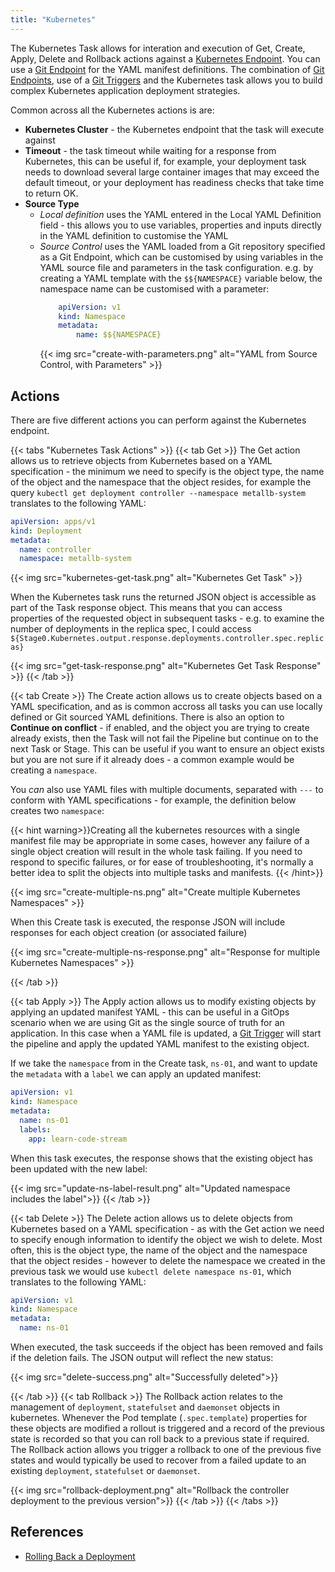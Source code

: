 ```yaml
---
title: "Kubernetes"
---
```


The Kubernetes Task allows for interation and execution of Get, Create, Apply, Delete and Rollback actions against a [Kubernetes Endpoint](/Configure/Endpoints/Kubernetes). You can use a [Git Endpoint](/Configure/Endpoints/Git) for the YAML manifest definitions. The combination of [Git Endpoints](/Configure/Endpoints/Git), use of a [Git Triggers](/Triggers/Git) and the Kubernetes task allows you to build complex Kubernetes application deployment strategies.

Common across all the Kubernetes actions is are:
* **Kubernetes Cluster** - the Kubernetes endpoint that the task will execute against
* **Timeout** - the task timeout while waiting for a response from Kubernetes, this can be useful if, for example, your deployment task needs to download several large container images that may exceed the default timeout, or your deployment has readiness checks that take time to return OK.
* **Source Type**
  * *Local definition* uses the YAML entered in the Local YAML Definition field - this allows you to use variables, properties and inputs directly in the YAML definition to customise the YAML
  * *Source Control* uses the YAML loaded from a Git repository specified as a Git Endpoint, which can be customised by using variables in the YAML source file and parameters in the task configuration. e.g. by creating a YAML template with the `$${NAMESPACE}` variable below, the namespace name can be customised with a parameter:
    ```yaml
        apiVersion: v1
        kind: Namespace
        metadata:
            name: $${NAMESPACE}
    ```
    {{< img src="create-with-parameters.png" alt="YAML from Source Control, with Parameters" >}}

## Actions
There are five different actions you can perform against the Kubernetes endpoint.

{{< tabs "Kubernetes Task Actions" >}}
{{< tab Get >}}
The Get action allows us to retrieve objects from Kubernetes based on a YAML specification - the minimum we need to specify is the object type, the name of the object and the namespace that the object resides, for example the query `kubectl get deployment controller --namespace metallb-system` translates to the following YAML:

```yaml
apiVersion: apps/v1
kind: Deployment
metadata:
  name: controller
  namespace: metallb-system
```


{{< img src="kubernetes-get-task.png" alt="Kubernetes Get Task" >}}

When the Kubernetes task runs the returned JSON object is accessible as part of the Task response object. This means that you can access properties of the requested object in subsequent tasks - e.g. to examine the number of deployments in the replica spec, I could access `${Stage0.Kubernetes.output.response.deployments.controller.spec.replicas}`

{{< img src="get-task-response.png" alt="Kubernetes Get Task Response" >}}
{{< /tab >}}

{{< tab Create >}}
The Create action allows us to create objects based on a YAML specification, and as is common accross all tasks you can use locally defined or Git sourced YAML definitions. There is also an option to **Continue on conflict** - if enabled, and the object you are trying to create already exists, then the Task will not fail the Pipeline but continue on to the next Task or Stage. This can be useful if you want to ensure an object exists but you are not sure if it already does - a common example would be creating a `namespace`.

You *can* also use YAML files with multiple documents, separated with `---` to conform with YAML specifications - for example, the definition below creates two `namespace`:

{{< hint warning>}}Creating all the kubernetes resources with a single manifest file may be appropriate in some cases, however any failure of a single object creation will result in the whole task failing. If you need to respond to specific failures, or for ease of troubleshooting, it's normally a better idea to split the objects into multiple tasks and manifests.
{{< /hint>}}

{{< img src="create-multiple-ns.png" alt="Create multiple Kubernetes Namespaces" >}}

When this Create task is executed, the response JSON will include responses for each object creation (or associated failure)

{{< img src="create-multiple-ns-response.png" alt="Response for multiple Kubernetes Namespaces" >}}

{{< /tab >}}

{{< tab Apply >}}
The Apply action allows us to modify existing objects by applying an updated manifest YAML - this can be useful in a GitOps scenario when we are using Git as the single source of truth for an application. In this case when a YAML file is updated, a [Git Trigger](/Triggers/Git) will start the pipeline and apply the updated YAML manifest to the existing object.

If we take the `namespace` from in the Create task, `ns-01`, and want to update the `metadata` with a `label` we can apply an updated manifest:

```yaml
apiVersion: v1
kind: Namespace
metadata:
  name: ns-01
  labels:
    app: learn-code-stream
```

When this task executes, the response shows that the existing object has been updated with the new label:

{{< img src="update-ns-label-result.png" alt="Updated namespace includes the label">}}
{{< /tab >}}

{{< tab Delete >}}
The Delete action allows us to delete objects from Kubernetes based on a YAML specification - as with the Get action we need to specify enough information to identify the object we wish to delete. Most often, this is the object type, the name of the object and the namespace that the object resides - however to delete the namespace we created in the previous task we would use `kubectl delete namespace ns-01`, which translates to the following YAML:

```yaml
apiVersion: v1
kind: Namespace
metadata:
  name: ns-01
```

When executed, the task succeeds if the object has been removed and fails if the deletion fails. The JSON output will reflect the new status:

{{< img src="delete-success.png" alt="Successfully deleted">}}

{{< /tab >}}
{{< tab Rollback >}}
The Rollback action relates to the management of `deployment`, `statefulset` and `daemonset` objects in kubernetes. Whenever the Pod template (`.spec.template`) properties for these objects are modified a rollout is triggered and a record of the previous state is recorded so that you can roll back to a previous state if required. The Rollback action allows you trigger a rollback to one of the previous five states and would typically be used to recover from a failed update to an existing `deployment`, `statefulset` or `daemonset`.

{{< img src="rollback-deployment.png" alt="Rollback the controller deployment to the previous version">}}
{{< /tab >}}
{{< /tabs >}}


## References
* [Rolling Back a Deployment](https://kubernetes.io/docs/concepts/workloads/controllers/deployment/#rolling-back-a-deployment)
